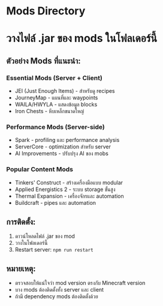 # Mods Directory
# วางไฟล์ .jar ของ mods ในโฟลเดอร์นี้

## ตัวอย่าง Mods ที่แนะนำ:

### Essential Mods (Server + Client)
- JEI (Just Enough Items) - สำหรับดู recipes
- JourneyMap - แผนที่และ waypoints
- WAILA/HWYLA - แสดงข้อมูล blocks
- Iron Chests - หีบเหล็กขนาดใหญ่

### Performance Mods (Server-side)
- Spark - profiling และ performance analysis
- ServerCore - optimization สำหรับ server
- AI Improvements - ปรับปรุง AI ของ mobs

### Popular Content Mods
- Tinkers' Construct - สร้างเครื่องมือแบบ modular
- Applied Energistics 2 - ระบบ storage ขั้นสูง
- Thermal Expansion - เครื่องจักรและ automation
- Buildcraft - pipes และ automation

## การติดตั้ง:
1. ดาวน์โหลดไฟล์ .jar ของ mod
2. วางในโฟลเดอร์นี้
3. Restart server: `npm run restart`

## หมายเหตุ:
- ตรวจสอบให้แน่ใจว่า mod version ตรงกับ Minecraft version
- บาง mods ต้องติดตั้งทั้ง server และ client
- ถ้ามี dependency mods ต้องติดตั้งด้วย